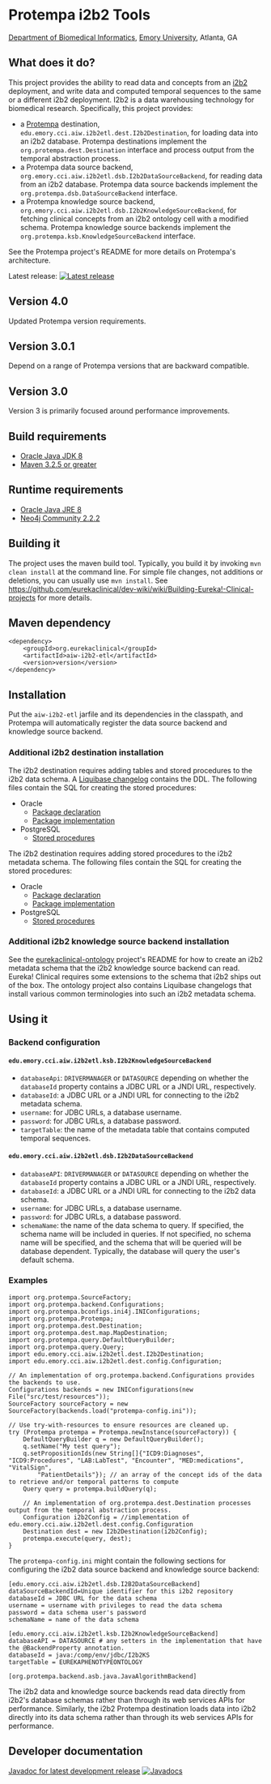# Protempa i2b2 Tools

[Department of Biomedical Informatics](http://bmi.emory.edu), [Emory University](http://www.emory.edu), Atlanta, GA

## What does it do?
This project provides the ability to read data and concepts from an [i2b2](http://www.i2b2.org) deployment, and write data and computed temporal sequences to the same or a different i2b2 deployment. I2b2 is a data warehousing technology for biomedical research. Specifically, this project provides:
* a [Protempa](https://github.com/eurekaclinical/protempa) destination, `edu.emory.cci.aiw.i2b2etl.dest.I2b2Destination`, for loading data into an i2b2 database. Protempa destinations implement the `org.protempa.dest.Destination` interface and process output from the temporal abstraction process.
* a Protempa data source backend, `org.emory.cci.aiw.i2b2etl.dsb.I2b2DataSourceBackend`, for reading data from an i2b2 database. Protempa data source backends implement the `org.protempa.dsb.DataSourceBackend` interface.
* a Protempa knowledge source backend, `org.emory.cci.aiw.i2b2etl.dsb.I2b2KnowledgeSourceBackend`, for fetching clinical concepts from an i2b2 ontology cell with a modified schema. Protempa knowledge source backends implement the `org.protempa.ksb.KnowledgeSourceBackend` interface.

See the Protempa project's README for more details on Protempa's architecture.

Latest release: [![Latest release](https://maven-badges.herokuapp.com/maven-central/org.eurekaclinical/aiw-i2b2-etl/badge.svg)](https://maven-badges.herokuapp.com/maven-central/org.eurekaclinical/aiw-i2b2-etl)

## Version 4.0
Updated Protempa version requirements.

## Version 3.0.1
Depend on a range of Protempa versions that are backward compatible.

## Version 3.0
Version 3 is primarily focused around performance improvements.

## Build requirements
* [Oracle Java JDK 8](http://www.oracle.com/technetwork/java/javase/overview/index.html)
* [Maven 3.2.5 or greater](https://maven.apache.org)

## Runtime requirements
* [Oracle Java JRE 8](http://www.oracle.com/technetwork/java/javase/overview/index.html)
* [Neo4j Community 2.2.2](http://neo4j.com)

## Building it
The project uses the maven build tool. Typically, you build it by invoking `mvn clean install` at the command line. For simple file changes, not additions or deletions, you can usually use `mvn install`. See https://github.com/eurekaclinical/dev-wiki/wiki/Building-Eureka!-Clinical-projects for more details.

## Maven dependency
```
<dependency>
    <groupId>org.eurekaclinical</groupId>
    <artifactId>aiw-i2b2-etl</artifactId>
    <version>version</version>
</dependency>
```

## Installation
Put the `aiw-i2b2-etl` jarfile and its dependencies in the classpath, and Protempa will automatically register the data source backend and knowledge source backend.

### Additional i2b2 destination installation
The i2b2 destination requires adding tables and stored procedures to the i2b2 data schema. A [Liquibase changelog]( https://github.com/eurekaclinical/aiw-i2b2-etl/blob/master/src/main/resources/dbmigration/i2b2-data-schema-changelog.xml) contains the DDL. The following files contain the SQL for creating the stored procedures:
* Oracle
  * [Package declaration](https://github.com/eurekaclinical/aiw-i2b2-etl/blob/master/src/main/resources/sql/eureka_package_oracle.sql)
  * [Package implementation](https://github.com/eurekaclinical/aiw-i2b2-etl/blob/master/src/main/resources/sql/eureka_package_body_oracle.sql)
* PostgreSQL
  * [Stored procedures](https://github.com/eurekaclinical/aiw-i2b2-etl/blob/master/src/main/resources/sql/eureka_postgresql.sql)

The i2b2 destination requires adding stored procedures to the i2b2 metadata schema. The following files contain the SQL for creating the stored procedures:
* Oracle
  * [Package declaration](https://github.com/eurekaclinical/aiw-i2b2-etl/blob/master/src/main/resources/sql/eureka_meta_package_oracle.sql)
  * [Package implementation](https://github.com/eurekaclinical/aiw-i2b2-etl/blob/master/src/main/resources/sql/eureka_meta_package_body_oracle.sql)
* PostgreSQL
  * [Stored procedures](https://github.com/eurekaclinical/aiw-i2b2-etl/blob/master/src/main/resources/sql/eureka_meta_postgresql.sql)


### Additional i2b2 knowledge source backend installation
See the [eurekaclinical-ontology](https://github.com/eurekaclinical/eurekaclinical-ontology) project's README for how to create an i2b2 metadata schema that the i2b2 knowledge source backend can read. Eureka! Clinical requires some extensions to the schema that i2b2 ships out of the box. The ontology project also contains Liquibase changelogs that install various common terminologies into such an i2b2 metadata schema.

## Using it

### Backend configuration
#### `edu.emory.cci.aiw.i2b2etl.ksb.I2b2KnowledgeSourceBackend`
* `databaseApi`: `DRIVERMANAGER` or `DATASOURCE` depending on whether the `databaseId` property contains a JDBC URL or a JNDI URL, respectively.
* `databaseId`: a JDBC URL or a JNDI URL for connecting to the i2b2 metadata schema.
* `username`: for JDBC URLs, a database username.
* `password`: for JDBC URLs, a database password.
* `targetTable`: the name of the metadata table that contains computed temporal sequences.

#### `edu.emory.cci.aiw.i2b2etl.dsb.I2b2DataSourceBackend`
* `databaseAPI`: `DRIVERMANAGER` or `DATASOURCE` depending on whether the `databaseId` property contains a JDBC URL or a JNDI URL, respectively.
* `databaseId`: a JDBC URL or a JNDI URL for connecting to the i2b2 data schema.
* `username`: for JDBC URLs, a database username.
* `password`: for JDBC URLs, a database password.
* `schemaName`: the name of the data schema to query. If specified, the schema name will be included in queries. If not specified, no schema name will be specified, and the schema that will be queried will be database dependent. Typically, the database will query the user's default schema.

### Examples
```
import org.protempa.SourceFactory;
import org.protempa.backend.Configurations;
import org.protempa.bconfigs.ini4j.INIConfigurations;
import org.protempa.Protempa;
import org.protempa.dest.Destination;
import org.protempa.dest.map.MapDestination;
import org.protempa.query.DefaultQueryBuilder;
import org.protempa.query.Query;
import edu.emory.cci.aiw.i2b2etl.dest.I2b2Destination;
import edu.emory.cci.aiw.i2b2etl.dest.config.Configuration;

// An implementation of org.protempa.backend.Configurations provides the backends to use.
Configurations backends = new INIConfigurations(new File("src/test/resources"));
SourceFactory sourceFactory = new SourceFactory(backends.load("protempa-config.ini"));

// Use try-with-resources to ensure resources are cleaned up.
try (Protempa protempa = Protempa.newInstance(sourceFactory)) {
    DefaultQueryBuilder q = new DefaultQueryBuilder();
    q.setName("My test query");
    q.setPropositionIds(new String[]{"ICD9:Diagnoses", "ICD9:Procedures", "LAB:LabTest", "Encounter", "MED:medications", "VitalSign",     
        "PatientDetails"}); // an array of the concept ids of the data to retrieve and/or temporal patterns to compute
    Query query = protempa.buildQuery(q);

    // An implementation of org.protempa.dest.Destination processes output from the temporal abstraction process.
    Configuration i2b2Config = //implementation of edu.emory.cci.aiw.i2b2etl.dest.config.Configuration
    Destination dest = new I2b2Destination(i2b2Config); 
    protempa.execute(query, dest);
}
```

The `protempa-config.ini` might contain the following sections for configuring the i2b2 data source backend and knowledge source backend:
```
[edu.emory.cci.aiw.i2b2etl.dsb.I2B2DataSourceBackend]
dataSourceBackendId=Unique identifier for this i2b2 repository
databaseId = JDBC URL for the data schema
username = username with privileges to read the data schema
password = data schema user's password
schemaName = name of the data schema

[edu.emory.cci.aiw.i2b2etl.ksb.I2b2KnowledgeSourceBackend]
databaseAPI = DATASOURCE # any setters in the implementation that have the @BackendProperty annotation.
databaseId = java:/comp/env/jdbc/I2b2KS
targetTable = EUREKAPHENOTYPEONTOLOGY

[org.protempa.backend.asb.java.JavaAlgorithmBackend]
```

The i2b2 data and knowledge source backends read data directly from i2b2's database schemas rather than through its web services APIs for performance. Similarly, the i2b2 Protempa destination loads data into i2b2 directly into its data schema rather than through its web services APIs for performance.

## Developer documentation
[Javadoc for latest development release](http://javadoc.io/doc/org.eurekaclinical/aiw-i2b2-etl) [![Javadocs](http://javadoc.io/badge/org.eurekaclinical/aiw-i2b2-etl.svg)](http://javadoc.io/doc/org.eurekaclinical/aiw-i2b2-etl)

